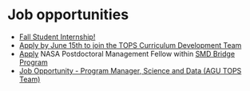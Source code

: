# Job opportunities

- [Fall Student Internship!](https://nasacentral.force.com/s/course-offering/a0Bt000000A3iWG/increasing-hispanic-serving-institutions-participation-in-open-science)
- [Apply by June 15th to join the TOPS Curriculum Development Team](https://t.co/oYEBwytXR3)  
- [Apply](https://t.co/X8DSfD2z4x) NASA Postdoctoral Management Fellow within [SMD Bridge Program](https://science.nasa.gov/smd-bridge-program)
- [Job Opportunity - Program Manager, Science and Data (AGU TOPS Team)](https://jobs.agu.org/program-manager-science-andamp-data/job/19185688)

